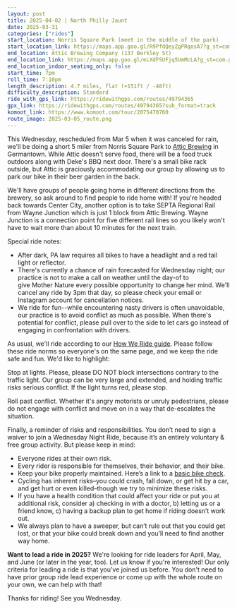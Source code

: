 ```yaml
---
layout: post
title: 2025-04-02 | North Philly Jaunt
date: 2025-03-31
categories: ["rides"]
start_location: Norris Square Park (meet in the middle of the park)
start_location_link: https://maps.app.goo.gl/R9PfdQeyZgPRqosA7?g_st=com.google.maps.preview.copy
end_location: Attic Brewing Company (137 Berkley St)  
end_location_link: https://maps.app.goo.gl/eLXdFSUFjq5UmMcLA?g_st=com.google.maps.preview.copy
end_location_indoor_seating_only: false
start_time: 7pm
roll_time: 7:10pm
length_description: 4.7 miles, flat (+151ft / -48ft)  
difficulty_description: Standard
ride_with_gps_link: https://ridewithgps.com/routes/49794365
gpx_link: https://ridewithgps.com/routes/49794365?sub_format=track
komoot_link: https://www.komoot.com/tour/2075470760
route_image: 2025-03-05_route.png
---
```


This Wednesday, rescheduled from Mar 5 when it was canceled for rain, we'll be doing a short 5 miler from Norris Square Park to [Attic Brewing](https://www.atticbrewing.com/) in Germantown. While Attic doesn't serve food, there will be a food truck outdoors along with Deke's BBQ next door. There's a small bike rack outside, but Attic is graciously accommodating our group by allowing us to park our bike in their beer garden in the back. 

We'll have groups of people going home in different directions from the brewery, so ask around to find people to ride home with! If you're headed back towards Center City, another option is to take SEPTA Regional Rail from Wayne Junction which is just 1 block from Attic Brewing. Wayne Junction is a connection point for five different rail lines so you likely won't have to wait more than about 10 minutes for the next train. 

Special ride notes:

* After dark, PA law requires all bikes to have a headlight and a red tail light or reflector. 
* There's currently a chance of rain forecasted for Wednesday night; our practice is not to make a call on weather until the day-of to give Mother Nature every possible opportunity to change her mind. We'll cancel any ride by 3pm that day, so please check your email or Instagram account for cancellation notices.
* We ride for fun--while encountering nasty drivers is often unavoidable, our practice is to avoid conflict as much as possible. When there's potential for conflict, please pull over to the side to let cars go instead of engaging in confrontation with drivers. 

As usual, we'll ride according to our [How We Ride guide](/how-we-ride). Please follow these ride norms so everyone's on the same page, and we keep the ride safe and fun. We'd like to highlight:

Stop at lights. Please, please DO NOT block intersections contrary to the traffic light. Our group can be very large and extended, and holding traffic risks serious conflict. If the light turns red, please stop.

Roll past conflict. Whether it's angry motorists or unruly pedestrians, please do not engage with conflict and move on in a way that de-escalates the situation.

Finally, a reminder of risks and responsibilities. You don’t need to sign a waiver to join a Wednesday Night Ride, because it’s an entirely voluntary & free group activity. But please keep in mind:

* Everyone rides at their own risk.
* Every rider is responsible for themselves, their behavior, and their bike.
* Keep your bike properly maintained. Here’s a link to a [basic bike check](https://bikepgh.org/2017/03/09/bike-video-abc-quick-check/).
* Cycling has inherent risks–you could crash, fall down, or get hit by a car, and get hurt or even killed–though we try to minimize these risks.
* If you have a health condition that could affect your ride or put you at additional risk, consider a) checking in with a doctor, b) letting us or a friend know, c) having a backup plan to get home if riding doesn’t work out.
* We always plan to have a sweeper, but can’t rule out that you could get lost, or that your bike could break down and you’ll need to find another way home.

**Want to lead a ride in 2025?** We're looking for ride leaders for April, May, and June (or later in the year, too). Let us know if you're interested! Our only criteria for leading a ride is that you've joined us before. You don't need to have prior group ride lead experience or come up with the whole route on your own, we can help with that!

Thanks for riding! See you Wednesday.
